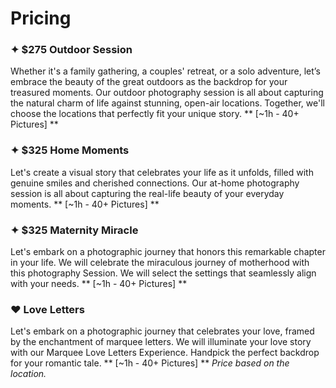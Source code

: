 
# Pricing
 
### ✦ $275 Outdoor  Session 
Whether it's a family gathering, a couples' retreat, or a solo adventure, let’s embrace the beauty of the great outdoors as the backdrop for your treasured moments. Our outdoor photography session is all about capturing the natural charm of  life against stunning, open-air locations. Together, we'll choose the locations that perfectly fit your unique story. ** [~1h - 40+ Pictures] **


### ✦ $325 Home Moments 
Let's create a visual story that celebrates your life as it unfolds, filled with genuine smiles and cherished connections. Our at-home photography session is all about capturing the real-life beauty of your everyday moments. ** [~1h - 40+ Pictures] **

### ✦ $325 Maternity Miracle 
Let's embark on a photographic journey that honors this remarkable chapter in your life. We will celebrate the miraculous journey of motherhood with this photography Session. We will select the settings that seamlessly align with your needs. ** [~1h - 40+ Pictures] **

### ❤️️ Love Letters 
Let's embark on a photographic journey that celebrates your love, framed by the enchantment of marquee letters. We will illuminate your love story with our Marquee Love Letters Experience. Handpick the perfect backdrop for your romantic tale. ** [~1h - 40+ Pictures] ** *Price based on the location.*
